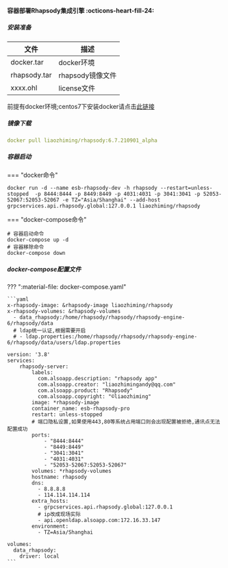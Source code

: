 #### 容器部署Rhapsody集成引擎 :octicons-heart-fill-24:

##### 安装准备

| 文件         | 描述             |
| ------------ | ---------------- |
| docker.tar   | docker环境       |
| rhapsody.tar | rhapsody镜像文件 |
| xxxx.ohl     | license文件      |

前提有docker环境;centos7下安装docker请点击[此链接](https://docs.docker.com/engine/install/centos/)

##### 镜像下载

   ```yaml
   docker pull liaozhiming/rhapsody:6.7.210901_alpha
   ```

##### 容器启动

=== "docker命令"

```shell
docker run -d --name esb-rhapsody-dev -h rhapsody --restart=unless-stopped  -p 8444:8444 -p 8449:8449 -p 4031:4031 -p 3041:3041 -p 52053-52067:52053-52067 -e TZ="Asia/Shanghai" --add-host grpcservices.api.rhapsody.global:127.0.0.1 liaozhiming/rhapsody
```

=== "docker-compose命令"

```shell
# 容器启动命令
docker-compose up -d
# 容器移除命令
docker-compose down
```



##### docker-compose配置文件

??? ":material-file: docker-compose.yaml"

    ```yaml
    x-rhapsody-image: &rhapsody-image liaozhiming/rhapsody
    x-rhapsody-volumes: &rhapsody-volumes
      - data_rhapsody:/home/rhapsody/rhapsody/rhapsody-engine-6/rhapsody/data
      # ldap统一认证,根据需要开启
      # - ldap.properties:/home/rhapsody/rhapsody/rhapsody-engine-6/rhapsody/data/users/ldap.properties
    
    version: '3.8'
    services:
        rhapsody-server:
            labels:
              com.alsoapp.description: "rhapsody app"
              com.alsoapp.creator: "liaozhimingandy@qq.com"
              com.alsoapp.product: "Rhapsody"
              com.alsoapp.copyright: "©liaozhiming"   
            image: *rhapsody-image
            container_name: esb-rhapsody-pro
            restart: unless-stopped
            # 端口隐私设置,如果使用443,80等系统占用端口则会出现配置被拒绝,通讯点无法配置成功
            ports:
                - "8444:8444"
                - "8449:8449"
                - "3041:3041"
                - "4031:4031"
                - "52053-52067:52053-52067"
            volumes: *rhapsody-volumes
            hostname: rhapsody
            dns:
              - 8.8.8.8
              - 114.114.114.114
            extra_hosts:
              - grpcservices.api.rhapsody.global:127.0.0.1
              # ip改成现场实际
              - api.openldap.alsoapp.com:172.16.33.147
            environment:
              - TZ=Asia/Shanghai
    
    volumes:
      data_rhapsody:
        driver: local
    ```